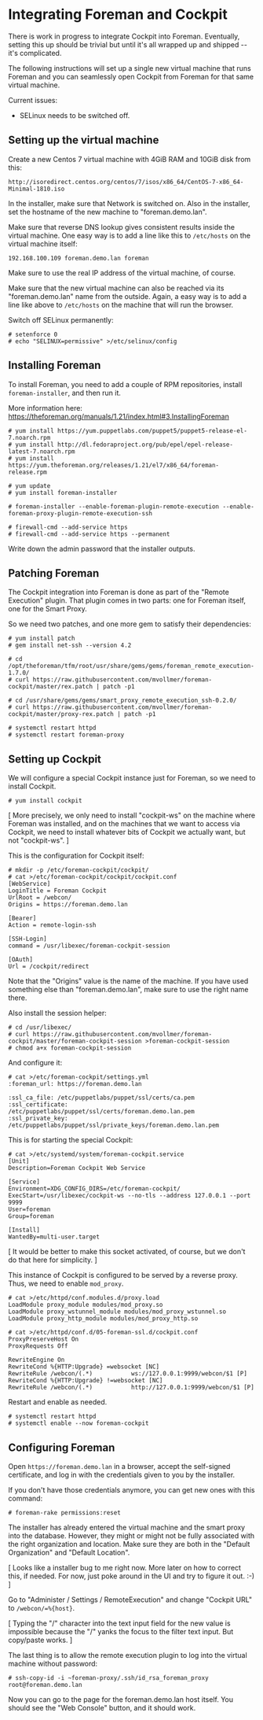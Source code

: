 # Integrating Foreman and Cockpit

There is work in progress to integrate Cockpit into Foreman.
Eventually, setting this up should be trivial but until it's all
wrapped up and shipped -- it's complicated.

The following instructions will set up a single new virtual machine
that runs Foreman and you can seamlessly open Cockpit from Foreman for
that same virtual machine.

Current issues:

 - SELinux needs to be switched off.

## Setting up the virtual machine

Create a new Centos 7 virtual machine with 4GiB RAM and 10GiB disk
from this:

    http://isoredirect.centos.org/centos/7/isos/x86_64/CentOS-7-x86_64-Minimal-1810.iso

In the installer, make sure that Network is switched on.  Also in the
installer, set the hostname of the new machine to "foreman.demo.lan".

Make sure that reverse DNS lookup gives consistent results inside the
virtual machine.  One easy way is to add a line like this to
`/etc/hosts` on the virtual machine itself:

```
192.168.100.109 foreman.demo.lan foreman
```

Make sure to use the real IP address of the virtual machine, of
course.

Make sure that the new virtual machine can also be reached via its
"foreman.demo.lan" name from the outside.  Again, a easy way is to add
a line like above to `/etc/hosts` on the machine that will run the
browser.

Switch off SELinux permanently:

```
# setenforce 0
# echo "SELINUX=permissive" >/etc/selinux/config
```

## Installing Foreman

To install Foreman, you need to add a couple of RPM repositories,
install `foreman-installer`, and then run it.

More information here: https://theforeman.org/manuals/1.21/index.html#3.InstallingForeman

```
# yum install https://yum.puppetlabs.com/puppet5/puppet5-release-el-7.noarch.rpm
# yum install http://dl.fedoraproject.org/pub/epel/epel-release-latest-7.noarch.rpm
# yum install https://yum.theforeman.org/releases/1.21/el7/x86_64/foreman-release.rpm

# yum update
# yum install foreman-installer

# foreman-installer --enable-foreman-plugin-remote-execution --enable-foreman-proxy-plugin-remote-execution-ssh

# firewall-cmd --add-service https
# firewall-cmd --add-service https --permanent
```

Write down the admin password that the installer outputs.

## Patching Foreman

The Cockpit integration into Foreman is done as part of the "Remote
Execution" plugin.  That plugin comes in two parts: one for Foreman
itself, one for the Smart Proxy.

So we need two patches, and one more gem to satisfy their
dependencies:

```
# yum install patch
# gem install net-ssh --version 4.2

# cd /opt/theforeman/tfm/root/usr/share/gems/gems/foreman_remote_execution-1.7.0/
# curl https://raw.githubusercontent.com/mvollmer/foreman-cockpit/master/rex.patch | patch -p1

# cd /usr/share/gems/gems/smart_proxy_remote_execution_ssh-0.2.0/
# curl https://raw.githubusercontent.com/mvollmer/foreman-cockpit/master/proxy-rex.patch | patch -p1

# systemctl restart httpd
# systemctl restart foreman-proxy
```

## Setting up Cockpit

We will configure a special Cockpit instance just for Foreman, so we
need to install Cockpit.

```
# yum install cockpit
```

[ More precisely, we only need to install "cockpit-ws" on the machine
  where Foreman was installed, and on the machines that we want to
  access via Cockpit, we need to install whatever bits of Cockpit we
  actually want, but not "cockpit-ws".
]

This is the configuration for Cockpit itself:

```
# mkdir -p /etc/foreman-cockpit/cockpit/
# cat >/etc/foreman-cockpit/cockpit/cockpit.conf
[WebService]
LoginTitle = Foreman Cockpit
UrlRoot = /webcon/
Origins = https://foreman.demo.lan

[Bearer]
Action = remote-login-ssh

[SSH-Login]
command = /usr/libexec/foreman-cockpit-session

[OAuth]
Url = /cockpit/redirect
```

Note that the "Origins" value is the name of the machine.  If you have
used something else than "foreman.demo.lan", make sure to use the
right name there.

Also install the session helper:
```
# cd /usr/libexec/
# curl https://raw.githubusercontent.com/mvollmer/foreman-cockpit/master/foreman-cockpit-session >foreman-cockpit-session
# chmod a+x foreman-cockpit-session
```

And configure it:
```
# cat >/etc/foreman-cockpit/settings.yml
:foreman_url: https://foreman.demo.lan

:ssl_ca_file: /etc/puppetlabs/puppet/ssl/certs/ca.pem
:ssl_certificate: /etc/puppetlabs/puppet/ssl/certs/foreman.demo.lan.pem
:ssl_private_key: /etc/puppetlabs/puppet/ssl/private_keys/foreman.demo.lan.pem
```

This is for starting the special Cockpit:
```
# cat >/etc/systemd/system/foreman-cockpit.service
[Unit]
Description=Foreman Cockpit Web Service

[Service]
Environment=XDG_CONFIG_DIRS=/etc/foreman-cockpit/
ExecStart=/usr/libexec/cockpit-ws --no-tls --address 127.0.0.1 --port 9999
User=foreman
Group=foreman

[Install]
WantedBy=multi-user.target
```

[ It would be better to make this socket activated, of course, but we
  don't do that here for simplicity.
]

This instance of Cockpit is configured to be served by a reverse
proxy.  Thus, we need to enable `mod_proxy`.

```
# cat >/etc/httpd/conf.modules.d/proxy.load
LoadModule proxy_module modules/mod_proxy.so
LoadModule proxy_wstunnel_module modules/mod_proxy_wstunnel.so
LoadModule proxy_http_module modules/mod_proxy_http.so
```

```
# cat >/etc/httpd/conf.d/05-foreman-ssl.d/cockpit.conf
ProxyPreserveHost On
ProxyRequests Off

RewriteEngine On
RewriteCond %{HTTP:Upgrade} =websocket [NC]
RewriteRule /webcon/(.*)           ws://127.0.0.1:9999/webcon/$1 [P]
RewriteCond %{HTTP:Upgrade} !=websocket [NC]
RewriteRule /webcon/(.*)           http://127.0.0.1:9999/webcon/$1 [P]
```

Restart and enable as needed.

```
# systemctl restart httpd
# systemctl enable --now foreman-cockpit
```

## Configuring Foreman

Open `https://foreman.demo.lan` in a browser, accept the self-signed
certificate, and log in with the credentials given to you by the
installer.

If you don't have those credentials anymore, you can get new ones with
this command:

```
# foreman-rake permissions:reset
```

The installer has already entered the virtual machine and the smart
proxy into the database.  However, they might or might not be fully
associated with the right organization and location.  Make sure they
are both in the "Default Organization" and "Default Location".

[ Looks like a installer bug to me right now. More later on how to
  correct this, if needed.  For now, just poke around in the UI and
  try to figure it out. :-)
]

Go to "Administer / Settings / RemoteExecution" and change "Cockpit
URL" to `/webcon/=%{host}`.

[ Typing the "/" character into the text input field for the new value
  is impossible because the "/" yanks the focus to the filter text
  input.  But copy/paste works.
]

The last thing is to allow the remote execution plugin to log into the
virtual machine without password:

```
# ssh-copy-id -i ~foreman-proxy/.ssh/id_rsa_foreman_proxy root@foreman.demo.lan
```

Now you can go to the page for the foreman.demo.lan host itself.  You
should see the "Web Console" button, and it should work.
